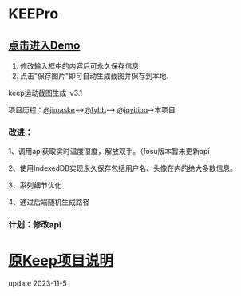 # KEEPro

## [点击进入Demo](https://tool.joytion.cn/keep/)

1. 修改输入框中的内容后可永久保存信息.
2. 点击"保存图片"即可自动生成截图并保存到本地.

keep运动截图生成 v3.1

项目历程：[@jimaske](https://gitee.com/jimaske/njupt-keep)-->[@fyhb](https://gitee.com/fyhb/keep)--> [@joyition](https://gitee.com/joytion/keep)->本项目

### 改进：
1、调用api获取实时温度湿度，解放双手。（fosu版本暂未更新api

2、使用IndexedDB实现永久保存包括用户名、头像在内的绝大多数信息。

3、系列细节优化

4、通过后端随机生成路径

### 计划：修改api

# [原Keep项目说明](https://gitee.com/fyhb/keep/blob/master/README.md)

update 2023-11-5
